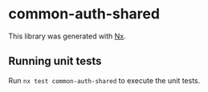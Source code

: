 # common-auth-shared

This library was generated with [Nx](https://nx.dev).

## Running unit tests

Run `nx test common-auth-shared` to execute the unit tests.
